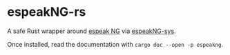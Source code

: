 # espeakNG-rs

A safe Rust wrapper around [espeak NG](https://github.com/espeak-ng/espeak-ng) via [espeakNG-sys](https://github.com/Better-Player/espeakng-sys).

Once installed, read the documentation with `cargo doc --open -p espeakng`.
